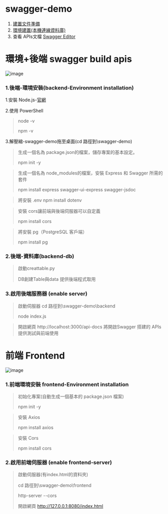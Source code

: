 # swagger-demo
1. [建置文件準備](https://docs.google.com/document/d/1_kSVEw1GDWATSK60A1N0HSHbuMcFfXT5VePlorIuKQg/edit?tab=t.5jst5rcf4n5z)
2. [環境建置(本機連線資料庫)](https://docs.google.com/document/d/1_kSVEw1GDWATSK60A1N0HSHbuMcFfXT5VePlorIuKQg/edit?tab=t.buy4itt0tk0#heading=h.da7lmvekh7xh)
3. 查看 APIs文檔 [Swagger Editor](https://editor.swagger.io/) 

# 環境+後端 swagger build apis
![image](https://github.com/user-attachments/assets/603e8110-d9b2-42eb-9639-5e5189a82021)

### 1.後端-環境安裝(backend-Environment installation)
1.安裝 Node.js-[官網](https://nodejs.org/en)

2.使用 PowerShell
> node -v
> 
> npm -v

3.解壓縮-swagger-demo拖至桌面(cd 路徑到\swagger-demo)
  > 生成一個名為 package.json的檔案，儲存專案的基本設定。
  > 
  > npm init -y

  > 生成一個名為 node_modules的檔案，安裝 Express 和 Swagger 所需的套件  
  >
  > npm install express swagger-ui-express swagger-jsdoc
  
  > 將安裝 .env
  > npm install dotenv

  > 安裝 cors讓前端與後端伺服器可以自定義
  >
  > npm install cors
  
  > 將安裝 pg（PostgreSQL 客戶端）
  >
  > npm install pg

  

### 2.後端-資料庫(backend-db) 
  > 啟動creattable.py
  >
  > DB創建Table與data 提供後端程式取用

### 3.啟用後端服務器 (enable server)
  > 啟動伺服器 cd 路徑到\swagger-demo\backend
  >
  > node index.js

  > 開啟網頁 http://localhost:3000/api-docs 將開啟Swagger 搭建的 APIs 提供測試與前端使用

# 前端 Frontend
![image](https://github.com/user-attachments/assets/09461cae-cbb7-4e60-a5e7-f003b38beead)

### 1.前端環境安裝 frontend-Environment installation
  > 初始化專案(自動生成一個基本的 package.json 檔案)
  >
  > npm init -y

  > 安裝 Axios
  >  
  > npm install axios

  > 安裝 Cors
  >
  > npm install cors

### 2.啟用前端伺服器 (enable frontend-server)
  >啟動伺服器(有index.html的資料夾)
  >
  > cd 路徑到\swagger-demo\frontend
  > 
  > http-server --cors
  >
  > 開啟網頁 http://127.0.0.1:8080/index.html
